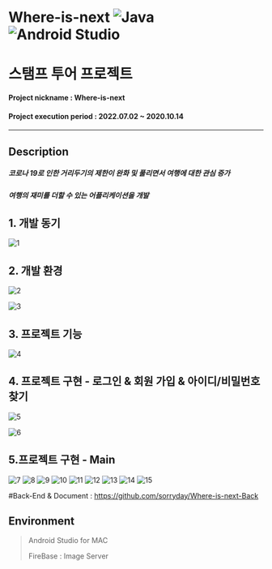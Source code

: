 # Where-is-next ![Java](https://img.shields.io/badge/java-%23ED8B00.svg?style=for-the-badge&logo=java&logoColor=white)  ![Android Studio](https://img.shields.io/badge/Android%20Studio-3DDC84.svg?style=for-the-badge&logo=android-studio&logoColor=white)
# 스탬프 투어 프로젝트

#### Project nickname : Where-is-next
#### Project execution period : 2022.07.02 ~ 2020.10.14
-----------------------
## Description
##### 코로나 19로 인한 거리두기의 제한이 완화 및 풀리면서 여행에 대한 관심 증가
##### 여행의 재미를 더할 수 있는 어플리케이션을 개발

## 1. 개발 동기
![1](https://user-images.githubusercontent.com/49806698/196015368-b7e9949b-8248-4397-be5d-d4f1170013b6.PNG)

## 2. 개발 환경
![2](https://user-images.githubusercontent.com/49806698/196015385-d0cadc76-9a5f-4bf5-b858-8739a1d122e3.PNG)

![3](https://user-images.githubusercontent.com/49806698/196015391-f827cfb3-3a68-4c92-bb80-5faf196e8418.PNG)

## 3. 프로젝트 기능
![4](https://user-images.githubusercontent.com/49806698/196015408-3e80b557-f6d1-445f-8b06-7ede2ac74256.PNG)

## 4. 프로젝트 구현 - 로그인 & 회원 가입 & 아이디/비밀번호 찾기
![5](https://user-images.githubusercontent.com/49806698/196015455-de12c09f-01af-4cf5-bb66-37bbab087e48.PNG)

![6](https://user-images.githubusercontent.com/49806698/196015459-24f5b75d-dfb3-4644-b8fb-854c9a77caf7.PNG)


## 5.프로젝트 구현 - Main
![7](https://user-images.githubusercontent.com/49806698/196015470-7a288037-861e-4d7c-b1f2-7df3b7bb83d4.PNG)
![8](https://user-images.githubusercontent.com/49806698/196015473-5491aa17-4ce4-40f2-9b29-11d1577edef9.PNG)
![9](https://user-images.githubusercontent.com/49806698/196015474-af432715-56a2-46b3-b93f-61f1fab4628f.PNG)
![10](https://user-images.githubusercontent.com/49806698/196015477-d6b4382c-1215-401d-a824-ed982193b43d.PNG)
![11](https://user-images.githubusercontent.com/49806698/196015485-854669c7-b827-4aab-b605-a83bd2999f20.PNG)
![12](https://user-images.githubusercontent.com/49806698/196015491-91d9c96c-ae46-48f3-9019-2d6a460b052e.PNG)
![13](https://user-images.githubusercontent.com/49806698/196015495-544258d8-d8f9-4c70-a16d-c3e634f130af.PNG)
![14](https://user-images.githubusercontent.com/49806698/196015498-1a25ce47-020a-4801-a81a-ebe30625b8d3.PNG)
![15](https://user-images.githubusercontent.com/49806698/196015502-57d48a8f-ee8c-4d98-9008-e8c3fc2085f9.PNG)


#Back-End & Document : https://github.com/sorryday/Where-is-next-Back

## Environment

> Android Studio for MAC
> 
> FireBase : Image Server

